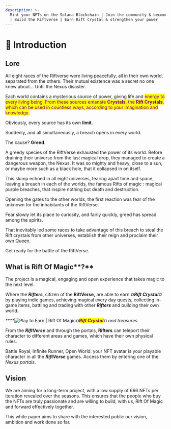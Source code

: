 ```yaml
---
description: >-
  Mint your NFTs on the Solana Blockchain | Join the community & become a Rifter
  | Build the Riftverse | Earn Rift Crystal & strengthen your power
---
```


# 🔮 Introduction

## Lore

All eight races of the Riftverse were living peacefully, all in their own world, <mark style="color:purple;"></mark> separated from the others. Their mutual existence was a secret no one knew about… <mark style="color:purple;"></mark> Until the Nexus disaster.

Each world contains a mysterious <mark style="color:yellow;"></mark> source <mark style="color:purple;"></mark> of power, giving life and <mark style="color:yellow;"><mark style="color:purple;"><mark style="color:purple;"></mark> energy to every living being. From these sources emanate **Crystals**, the **Rift Crystals**, which can be used in countless ways, according to your imagination and knowledge.

Obviously, every source has its own **limit**.&#x20;

Suddenly, and all simultaneously, a breach opens in every world.&#x20;

The cause? **Greed**.&#x20;

A greedy species of the RiftVerse exhausted the power of its world. Before draining their universe from the last magical drop, they managed to create a dangerous weapon, the Nexus. It was so mighty and heavy, close to a sun, or maybe more such as a black hole, that it collapsed in on itself.&#x20;

This slump echoed in all eight universes, tearing apart time and space, leaving a breach in each of the worlds, the famous Rifts of magic : magical purple breaches, that inspire nothing but death and destruction.

Opening the gates to the other worlds, the first reaction was fear of the unknown for the inhabitants of the RiftVerse.&#x20;

Fear slowly let its place to curiosity, and fairly quickly, greed has spread among the spirits.

That inevitably led some races to take advantage of this breach to steal the Rift crystals from other universes, establish their reign and proclaim their own Queen. <mark style="color:purple;"></mark>&#x20;

Get ready for the battle of the RiftVerse.

## What is Rift Of Magic**?**

The project is a magical, engaging and open experience that takes magic to the next level.

Where the _**Rifters**_, citizen of the **RiftVerse,** are able to earn _**¤Rift Crystal¤**_ by playing indie games, achieving magical every day quests, collecting in-game items, battling and trading with other _**Rifters**_ and building  their own world.

_****_![Play to Earn | Rift Of Magic](https://miro.medium.com/max/700/1\*mUn\_n\_ygei2UEFFdAEaWWA.png)_**¤**<mark style="color:purple;">**Rift Crystal**</mark>**¤** and treasures_

From the _**RiftVerse**_ and through the portals, **Rifters** can teleport their character to different areas and games, which have their own physical rules.

Battle Royal, Infinite Runner, Open World: your NFT avatar is your playable character in all the _**RiftVerse**_ games. Access them by entering one of the _Nexus portals_.

## Vision

We are aiming for a long-term project, with a low supply of 666 NFTs per iteration revealed over the seasons. This ensures that the people who buy the NFTs are truly passionate and are willing to build, with us, Rift Of Magic and forward effectively together.

This white paper aims to share with the interested public our vision, ambition and work done so far.&#x20;



